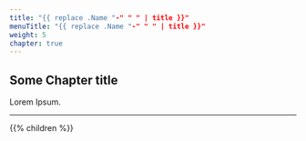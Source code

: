 ```yaml
---
title: "{{ replace .Name "-" " " | title }}"
menuTitle: "{{ replace .Name "-" " " | title }}"
weight: 5
chapter: true
---
```


## Some Chapter title

Lorem Ipsum.

---

{{% children %}}

